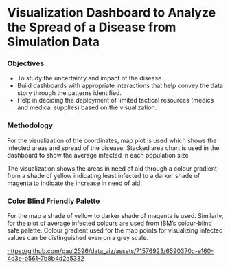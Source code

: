 # Visualization Dashboard to Analyze the Spread of a Disease from Simulation Data

### Objectives
- To study the uncertainty and impact of the disease. 
- Build dashboards with appropriate interactions that help convey the data story through the patterns identified.
- Help in deciding the deployment of limited tactical resources (medics and medical supplies) based on the visualization.

### Methodology
For the visualization of the coordinates, map plot is used which shows the infected areas and spread of the disease. 
Stacked area chart is used in the dashboard to show the average infected in each population size

The visualization shows the areas in need of aid through a colour gradient from a shade of yellow indicating least infected to a darker shade of magenta to indicate the increase in need of aid.

### Color Blind Friendly Palette
For the map a shade of yellow to darker shade of magenta is used. Similarly, for the plot of average infected colours are used from IBM’s colour-blind safe palette. Colour gradient used for the map points for visualizing infected values can be distinguished even on a grey scale.

https://github.com/paul2596/data_viz/assets/71576923/6590370c-e160-4c3e-b561-7b8b4d2a5332

